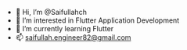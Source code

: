 - 👋 Hi, I’m @Saifullahch
- 👀 I’m interested in Flutter Application Development
- 🌱 I’m currently learning Flutter
- 📫 saifullah.engineer82@gmail.com

<!---
Saifullahch/Saifullahch is a ✨ special ✨ repository because its `README.md` (this file) appears on your GitHub profile.
You can click the Preview link to take a look at your changes.
--->
